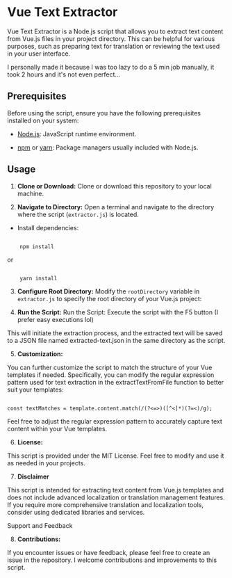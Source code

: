 
# Vue Text Extractor

  

Vue Text Extractor is a Node.js script that allows you to extract text content from Vue.js files in your project directory. This can be helpful for various purposes, such as preparing text for translation or reviewing the text used in your user interface.

  

I personally made it because I was too lazy to do a 5 min job manually, it took 2 hours and it's not even perfect...

  

## Prerequisites

  

Before using the script, ensure you have the following prerequisites installed on your system:

  

- [Node.js](https://nodejs.org/): JavaScript runtime environment.

- [npm](https://www.npmjs.com/) or [yarn](https://yarnpkg.com/): Package managers usually included with Node.js.

  

## Usage

  

1.  **Clone or Download:** Clone or download this repository to your local machine.

  

2.  **Navigate to Directory:** Open a terminal and navigate to the directory where the script (`extractor.js`) is located.
- Install dependencies:

~~~

    npm install

~~~
or

~~~

    yarn install

~~~

  

3.  **Configure Root Directory:** Modify the `rootDirectory` variable in `extractor.js` to specify the root directory of your Vue.js project:

  

5.  **Run the Script:** Run the Script: Execute the script with the F5 button (I prefer easy executions lol)

This will initiate the extraction process, and the extracted text will be saved to a JSON file named extracted-text.json in the same directory as the script.

  
  

5.  **Customization:**

You can further customize the script to match the structure of your Vue templates if needed. Specifically, you can modify the regular expression pattern used for text extraction in the extractTextFromFile function to better suit your templates:

  

~~~

const textMatches = template.content.match(/(?<=>)([^<]*)(?=<)/g);

~~~

  

Feel free to adjust the regular expression pattern to accurately capture text content within your Vue templates.

  

6.  **License:**

This script is provided under the MIT License. Feel free to modify and use it as needed in your projects.

  

7.  **Disclaimer**

This script is intended for extracting text content from Vue.js templates and does not include advanced localization or translation management features. If you require more comprehensive translation and localization tools, consider using dedicated libraries and services.

Support and Feedback

  

8.  **Contributions:**

If you encounter issues or have feedback, please feel free to create an issue in the repository. I welcome contributions and improvements to this script.
